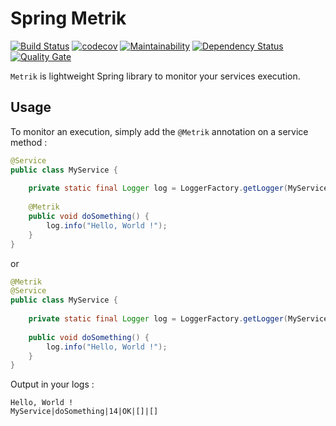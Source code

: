 # Spring Metrik
[![Build Status](https://travis-ci.org/tibus29/spring-metrik.svg?branch=master)](https://travis-ci.org/tibus29/spring-metrik)
[![codecov](https://codecov.io/gh/tibus29/spring-metrik/branch/master/graph/badge.svg)](https://codecov.io/gh/tibus29/spring-metrik)
[![Maintainability](https://api.codeclimate.com/v1/badges/b734eaa102d962ee179c/maintainability)](https://codeclimate.com/github/tibus29/spring-metrik/maintainability)
[![Dependency Status](https://www.versioneye.com/user/projects/5a91a8d20fb24f05aebb6f8d/badge.svg?style=flat-square)](https://www.versioneye.com/user/projects/5a91a8d20fb24f05aebb6f8d)
[![Quality Gate](https://sonarcloud.io/api/badges/gate?key=io.github.tibus29:spring-metrik)](https://sonarcloud.io/dashboard/index/io.github.tibus29:spring-metrik)

`Metrik` is lightweight Spring library to monitor your services execution. 

## Usage

To monitor an execution, simply add the `@Metrik` annotation on a service method : 

```java
@Service
public class MyService {
    
    private static final Logger log = LoggerFactory.getLogger(MyService.class);
    
    @Metrik
    public void doSomething() {
        log.info("Hello, World !");
    }
}
```
or
```java
@Metrik
@Service
public class MyService {
    
    private static final Logger log = LoggerFactory.getLogger(MyService.class);
    
    public void doSomething() {
        log.info("Hello, World !");
    }
}
```
Output in your logs : 
```text
Hello, World !
MyService|doSomething|14|OK|[]|[]
```